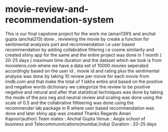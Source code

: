 # movie-review-and-recommendation-system

This is our final capstone project for the work me (aman1391) and anchal gupta (anchal213) done , reviewing the movie by create a function for sentimental analyssis part and recommendation i.e user based recommendation by adding collabrative filtering i.e cosine similarity and created shiny app for the same and the entire project was done in 1 month ( 20-25 days ) maximum time duration and the dataset which we took is from movielens.com where we have a data set of 10000 movies seperated accordingly based on the user id , movie id and rating plus the sentimental analysis was done by taking 10 review per movie for each movie from imdb.com and that make the total of 1 lakhs entire and based on the positive and negative words dictionary we categorize the review to be positive negative and netural and after that statistical techniques was done by taking the mode of the pos neg and neutral review and scaling was done using the scale of 0.5 and the collabrative fillteering was done using the recommender lab package in R where user based recommendation was done and later shiny app was created
Thanks 
Regards
Aman Kapoor(author)
Team mates : Anchal Gupta
Venue : Aegis school of business and Telecommunnications(mumbai,India)
Duration : 20-25 days 

